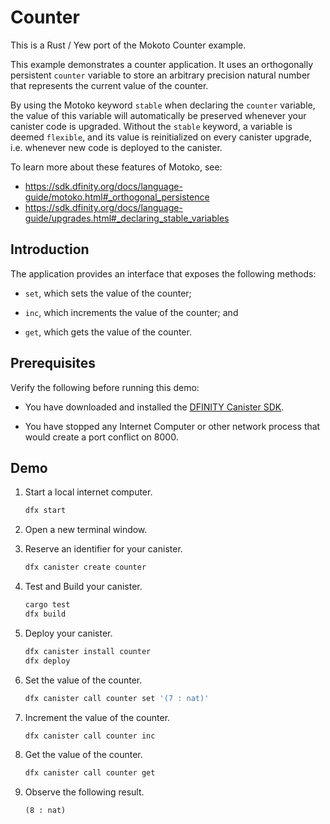 # Counter

This is a Rust / Yew port of the Mokoto Counter example. 

This example demonstrates a counter application. It uses an orthogonally
persistent `counter` variable to store an arbitrary precision natural number
that represents the current value of the counter.

By using the Motoko keyword `stable` when declaring the `counter` variable,
the value of this variable will automatically be preserved whenever your canister code is
upgraded. Without the `stable` keyword, a variable is deemed `flexible`, and its value
is reinitialized on every canister upgrade, i.e. whenever new code is deployed to the canister.

To learn more about these features of Motoko, see:
* https://sdk.dfinity.org/docs/language-guide/motoko.html#_orthogonal_persistence
* https://sdk.dfinity.org/docs/language-guide/upgrades.html#_declaring_stable_variables

## Introduction

The application provides an interface that exposes the following methods:

*  `set`, which sets the value of the counter;

*  `inc`, which increments the value of the counter; and

*  `get`, which gets the value of the counter.

## Prerequisites

Verify the following before running this demo:

*  You have downloaded and installed the [DFINITY Canister
   SDK](https://sdk.dfinity.org).

*  You have stopped any Internet Computer or other network process that would
   create a port conflict on 8000.

## Demo

1. Start a local internet computer.

   ```sh
   dfx start
   ```

1. Open a new terminal window.

1. Reserve an identifier for your canister.

   ```sh
   dfx canister create counter
   ```

1. Test and Build your canister.

   ```sh
   cargo test
   dfx build
   ```

1. Deploy your canister.

   ```sh
   dfx canister install counter
   dfx deploy
   ```

1. Set the value of the counter.

   ```sh
   dfx canister call counter set '(7 : nat)'
   ```

1. Increment the value of the counter.

   ```sh
   dfx canister call counter inc
   ```

1. Get the value of the counter.

   ```sh
   dfx canister call counter get
   ```

1. Observe the following result.

   ```
   (8 : nat)
   ```
